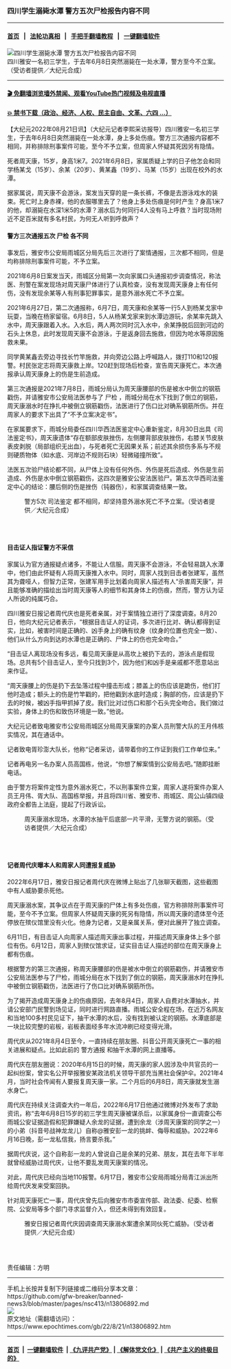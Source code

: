 ### 四川学生溺毙水潭 警方五次尸检报告内容不同
------------------------

#### [首页](https://github.com/gfw-breaker/banned-news3/blob/master/README.md) &nbsp;&nbsp;|&nbsp;&nbsp; [法轮功真相](https://github.com/begood0513/basic/blob/master/README.md)  &nbsp;&nbsp;|&nbsp;&nbsp; [手把手翻墙教程](https://github.com/gfw-breaker/guides/wiki)  &nbsp;&nbsp;|&nbsp;&nbsp; [一键翻墙软件](https://github.com/gfw-breaker/nogfw/blob/master/README.md)  



<div><img alt="四川学生溺毙水潭 警方五次尸检报告内容不同" class="attachment-djy_600_400 size-djy_600_400 wp-post-image" src="https://i.epochtimes.com/assets/uploads/2022/08/id13806896-FotoJet-13-600x400.jpg"/>
<div class="caption">
 四川雅安一名初三学生，于去年6月8日突然溺毙在一处水潭，警方至今不立案。（受访者提供／大纪元合成）
</div></div><hr/>

#### [ 🎬  免翻墙浏览墙外禁闻、观看YouTube热门视频及电视直播](https://github.com/gfw-breaker/HelloWorld)

#### [ 💥  禁书下载（政治、经济、人权、民主自由、文革、六四 ...）](https://github.com/gfw-breaker/books/blob/master/README.md)

<div><p>
 【大纪元2022年08月21日讯】（大纪元记者李熙采访报导）四川雅安一名初三学生，于去年6月8日突然溺毙在一处水潭，身上多处伤痕。警方三次通报内容都不相同，并称排除刑事案件可能，至今不予立案，但周家人怀疑其死因另有隐情。
</p>
<p>
 死者周天康，15岁，身高1米7。2021年6月8日，家属质疑上学的日子他怎会和同学杨某戈（15岁）、余某（20岁）、黄某鑫（19岁）、马某（15岁）出现在校外的水潭。
</p>
<p>
 据家属说，周天康不会游泳，案发当天穿的是一条长裤，不像是去游泳戏水的装束。死亡时上身赤裸，他的衣服哪里去了？他身上多处伤痕是何时产生？身高1米7的他，却溺毙在水深1米5的水潭？溺水后为何同行4人没有马上呼救？当时现场附近不足百米就有多名村民，为何无人听到呼救声？
</p>
<h4>
 警方三次通报五次
 <ok href="https://www.epochtimes.com/gb/tag/%E5%B0%B8%E6%A3%80.html">
  尸检
 </ok>
 各不同
</h4>
<p>
 事发后，雅安市公安局雨城区分局先后三次进行了案情通报，三次都不相同，但是均称排除刑事案件可能，不予立案。
</p>
<p>
 2021年6月8日案发当天，雨城区分局第一次向家属口头通报初步调查情况，称法医、刑警在案发现场对周天康尸体进行了认真检查，没有发现周天康身上有任何伤，没有发现余某等人有刑事犯罪事实，是意外溺水死亡不予立案。
</p>
<p>
 2021年6月27日，第二次通报称，6月7日，周天康和余某等一行5人到杨某戈家中玩耍，当晚在杨家留宿。6月8日，5人从杨某戈家来到水潭边游玩，余某率先跳入水中，周天康跟着入水。入水后，两人两次同时沉入水中，余某挣脱后回到河边的石头上休息，此时发现周天康不会游泳，于是返身回去施救，但因为呛水等原因施救未果。
</p>
<p>
 同学黄某鑫去旁边寻找长竹竿施救，并向旁边公路上呼喊路人，拨打110和120报警。村民张定志将周天康救上岸。120赶到现场后检查，宣告周天康死亡。本次通报承认周天康身上的伤是生前造成。
</p>
<p>
 第三次通报是2021年7月8日，雨城分局认为周天康腰部的伤是被水中倒立的钢筋戳伤，并请雅安市公安局法医参与了
 <ok href="https://www.epochtimes.com/gb/tag/%E5%B0%B8%E6%A3%80.html">
  尸检
 </ok>
 ，雨城分局在水下找到了倒立的钢筋，周天康溺水时在挣扎中被倒立钢筋戳伤，法医进行了伤口比对确系钢筋所伤。并在周家人的要求下出具了“不予立案决定书”。
</p>
<p>
 在家属要求下，雨城分局委任四川华西法医鉴定中心重新鉴定，8月30日出具《司法鉴定书》，周天康遗体“存在额部皮肤挫伤，左侧腰背部皮肤挫伤，右膝关节皮肤表皮剥脱（局部组织无出血），与死者死亡无因果关系；前述其余损伤多系与不规则硬质物体（如水底、河岸边不规则石块）轻微碰撞所致”。
</p>
<p>
 法医五次验尸结论都不同，从尸体上没有任何外伤、外伤是死后造成、外伤是生前造成、外伤是水中倒立钢筋戳伤，这四次是雅安公安法医验尸。第五次华西司法鉴定中心的结论：腰后侧的伤是挫伤（钝器伤），和家属调查结果一致。
</p>
<figure aria-describedby="caption-attachment-13806897" class="wp-caption aligncenter" id="attachment_13806897" style="width: 450px">
 <ok href="https://i.epochtimes.com/assets/uploads/2022/08/id13806897-FotoJet-12.jpg" target="_blank">
  <img alt="" class="size-medium wp-image-13806897" src="https://i.epochtimes.com/assets/uploads/2022/08/id13806897-FotoJet-12-450x300.jpg"/>
 </ok>
 <br/><figcaption class="wp-caption-text" id="caption-attachment-13806897">
  警方5次
  <ok href="https://www.epochtimes.com/gb/tag/%E5%8F%B8%E6%B3%95%E9%89%B4%E5%AE%9A.html">
   司法鉴定
  </ok>
  都不相同，却坚持意外溺水死亡不予立案。（受访者提供／大纪元合成）
 </figcaption><br/>
</figure><br/>
<h4>
 目击证人指证警方不采信
</h4>
<p>
 家属认为官方通报疑点诸多，不能让人信服。周天康不会游泳，不会轻易跳入水潭中，他们由此怀疑有人将周天康推入水中。同时，周家人找到目击者张建军，虽然其为聋哑人，但智力正常，张建军用手比划着向周家人描述有人“杀害周天康”，并且能够准确的描绘出当时周天康等人的细节和其身体上的伤痕，然而，警方认为证人所说的纯属巧合。
</p>
<p>
 四川雅安日报记者周代庆也是死者亲属，对于案情独立进行了深度调查。8月20日，他向大纪元记者表示，“根据目击证人的证词，多次进行比对、确认都得到证实，比如，被害时间是正确的、凶手身上的确有纹身（纹身的位置也完全一致）、他们从什么方向到达的水潭也是正确的、尸体上的伤也完全吻合。”
</p>
<p>
 “目击证人离现场没有多远，看见周天康是从高坎上被扔下去的，游泳点是假现场。总共有5个目击证人，至今只找到3个，因为他们和凶手是亲戚都不愿意站出来作证。
</p>
<p>
 “周天康腰上的伤是扔下去坠落过程中撞击形成；膝盖上的伤应该是跪伤，他们打他时造成；额头上的伤是竹竿戳的，把他戳到水底时造成；胸部的伤，应该是扔下去的时候，被凶手指甲抓掉了皮。我们比对过伤口和那个石头完全吻合。我们做过实验，身体上的伤和致伤环境是一致。”他说。
</p>
<p>
 大纪元记者致电雅安市公安局雨城区分局周天康案的办案人员刑警大队的王月伟核实情况，其在通话中。
</p>
<p>
 记者致电胥珍澎大队长，他称“记者采访，请带着你的工作证到我们工作单位来。”
</p>
<p>
 记者再电另一名办案人员高国栋，他说，“你想了解案情到公安局去吧。”随即挂断电话。
</p>
<p>
 由于警方将案件定性为意外溺水死亡，不以刑事案件立案，周家人遂将案件办案人员王月伟、胥大队、高国栋举报，并且将四川省、雅安市、雨城区、周公山镇四级政府全都告上法庭，提起了行政诉讼。
</p>
<figure aria-describedby="caption-attachment-13806898" class="wp-caption aligncenter" id="attachment_13806898" style="width: 450px">
 <ok href="https://i.epochtimes.com/assets/uploads/2022/08/id13806898-FotoJet-11.jpg" target="_blank">
  <img alt="" class="size-medium wp-image-13806898" src="https://i.epochtimes.com/assets/uploads/2022/08/id13806898-FotoJet-11-450x242.jpg"/>
 </ok>
 <br/><figcaption class="wp-caption-text" id="caption-attachment-13806898">
  周天康溺水现场，水潭的水抽干后底部一片平滑，无警方说的钢筋。（受访者提供／大纪元合成）
 </figcaption><br/>
</figure><br/>
<h4>
 记者周代庆曝本人和周家人同遭报复威胁
</h4>
<p>
 2022年6月17日，雅安日报记者周代庆在微博上贴出了几张聊天截图，这些截图中有人威胁要杀死他。
</p>
<p>
 周天康溺水案，其争议点在于周天康的尸体上有多处伤痕，官方称排除刑事案件可能，至今不予立案。但周家人怀疑周天康的死另有隐情，所以周天康的遗体至今还停放在殡仪馆里没有火化。他身为记者，又是亲属关系，便对此展开了独立调查。
</p>
<p>
 6月11日，有目击证人向周家人描述周天康出事过程，并描述周天康身体上多个部位有伤。6月12日，周家人到殡仪馆求证，证实目击证人描述的部位在周天康身上都有伤痕。
</p>
<p>
 根据警方的第三次通报，称周天康腰部的伤是被水中倒立的钢筋戳伤，并请雅安市公安局法医参与了尸检，雨城分局在水下找到了倒立的钢筋，周天康溺水时在挣扎中被倒立钢筋戳伤，法医进行了伤口比对确系钢筋所伤。
</p>
<p>
 为了揭开造成周天康身上的伤痕原因，去年8月4日，周家人自费对水潭抽水，并请公安部门民警到场见证，同时进行网路直播。雨城公安全程在场，在近万名网友和当地100多村民见证下，抽干水潭的水后，没有找到被认定的钢筋。水潭底部是一块比较完整的岩板，岩板表面经多年水流冲刷已经变得光滑。
</p>
<p>
 周代庆从2021年8月4日至今，一直持续在朋友圈、抖音公开周天康死亡一事的相关进展和疑点。比如此前的
 <ok href="https://www.epochtimes.com/gb/tag/%E8%AD%A6%E6%96%B9%E9%80%9A%E6%8A%A5.html">
  警方通报
 </ok>
 和抽干水潭的网上直播等。
</p>
<p>
 周代庆在朋友圈说：2020年6月15日的时候，周天康的家人因涉及中共官员的一起纠纷案，曾实名公开举报雅安某政法机关领导干部充当黑社会保护伞。2021年4月，当时社会传闻有人要报复周天康一家。二个月后的6月8日，周天康就发生溺水身亡。
</p>
<p>
 周代庆在持续关注调查大约一年后，2022年6月17日他通过微博对外发布了求助资讯，称“去年6月8日15岁的初三学生周天康被谋杀后，以家属身份一直调查公布雨城公安证据造假和犯罪嫌疑人余龙的证据，遭到余龙（涉周天康案的同学之一）的小弟（抖音号战神龙龙儿）自称@雅安彭一龙的挑衅、侮辱和威胁。2022年6月16日晚，彭一龙私信我，扬言要杀我。”
</p>
<p>
 据周代庆说，这个自称彭一龙的人曾说自己是余某的兄弟、朋友，其在去年下半年就曾经威胁过周代庆，让他不要乱发周天康案的情况。
</p>
<p>
 对此，周代庆已经向当地110报警。6月17日，雅安市公安局雨城分局青江派出所给周代庆发来受案回执。
</p>
<p>
 针对周天康死亡一事，周代庆曾先后向雅安市市委宣传部、政法委、纪委、检察院、公安局等多个部门寻求监督介入，但还未得到有效回复。
</p>
<figure aria-describedby="caption-attachment-13806899" class="wp-caption aligncenter" id="attachment_13806899" style="width: 450px">
 <ok href="https://i.epochtimes.com/assets/uploads/2022/08/id13806899-FotoJet-10.jpg" target="_blank">
  <img alt="" class="size-medium wp-image-13806899" src="https://i.epochtimes.com/assets/uploads/2022/08/id13806899-FotoJet-10-450x242.jpg"/>
 </ok>
 <br/><figcaption class="wp-caption-text" id="caption-attachment-13806899">
  雅安日报记者周代庆因调查周天康溺水案遭余某同伙死亡威胁。（受访者提供／大纪元合成）
 </figcaption><br/>
</figure><br/>
<p>
 责任编辑：方明
</p>
</div>
<hr/>
手机上长按并复制下列链接或二维码分享本文章：<br/>
https://github.com/gfw-breaker/banned-news3/blob/master/pages/nsc413/n13806892.md <br/>
<a href='https://github.com/gfw-breaker/banned-news3/blob/master/pages/nsc413/n13806892.md'><img src='https://github.com/gfw-breaker/banned-news3/blob/master/pages/nsc413/n13806892.md.png'/></a> <br/>
原文地址（需翻墙访问）：https://www.epochtimes.com/gb/22/8/21/n13806892.htm


------------------------
#### [首页](https://github.com/gfw-breaker/banned-news3/blob/master/README.md) &nbsp;|&nbsp; [一键翻墙软件](https://github.com/gfw-breaker/nogfw/blob/master/README.md) &nbsp;| [《九评共产党》](https://github.com/gfw-breaker/9ping.md/blob/master/README.md#九评之一评共产党是什么) | [《解体党文化》](https://github.com/gfw-breaker/jtdwh.md/blob/master/README.md) | [《共产主义的终极目的》](https://github.com/gfw-breaker/gczydzjmd.md/blob/master/README.md)


<img src='http://gfw-breaker.win/banned-news3/pages/nsc413/n13806892.md' width='0px' height='0px'/>